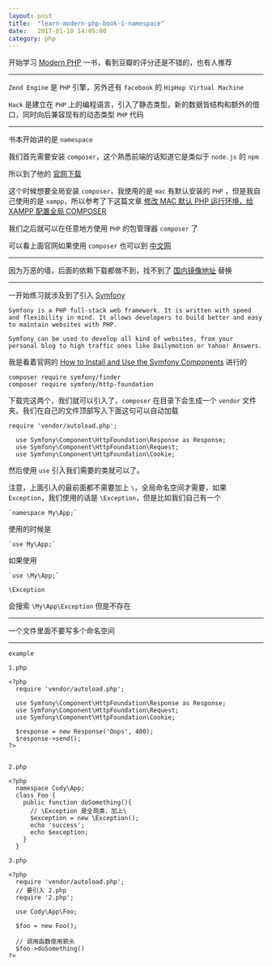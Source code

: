 ```yaml
---
layout: post
title:  "learn-modern-php-book-1-namespace"
date:   2017-01-10 14:05:00
category: php
---
```


开始学习 [Modern PHP](https://book.douban.com/subject/26635862/) 一书，看到豆瓣的评分还是不错的，也有人推荐

---

`Zend Engine` 是 `PHP` 引擎，另外还有 `facebook` 的 `HipHop Virtual Machine`

`Hack` 是建立在 `PHP` 上的编程语言，引入了静态类型，新的数据皆结构和额外的借口，同时向后兼容现有的动态类型 `PHP` 代码


---

书本开始讲的是 `namespace`
  
我们首先需要安装 `composer`，这个熟悉前端的话知道它是类似于 `node.js` 的 `npm` 

所以到了他的 [官网下载](https://getcomposer.org/download/)

这个时候想要全局安装 `composer`，我使用的是 `mac` 有默认安装的 `PHP` ，但是我自己使用的是 `xampp`，所以参考了下这篇文章 [修改 MAC 默认 PHP 运行环境，给 XAMPP 配置全局 COMPOSER](http://www.wduw.com/p/606.html)

我们之后就可以在任意地方使用 `PHP` 的包管理器 `composer` 了

可以看上面官网如果使用 `composer` 也可以到 [中文网](http://docs.phpcomposer.com/01-basic-usage.html)

---

因为万恶的墙，后面的依赖下载都做不到，找不到了 [国内镜像地址](http://pkg.phpcomposer.com/) 替换

---
一开始练习就涉及到了引入 [Symfony](https://github.com/symfony/symfony)

    Symfony is a PHP full-stack web framework. It is written with speed and flexibility in mind. It allows developers to build better and easy to maintain websites with PHP.
  
    Symfony can be used to develop all kind of websites, from your personal blog to high traffic ones like Dailymotion or Yahoo! Answers.
  
我是看着官网的 [How to Install and Use the Symfony Components](https://symfony.com/doc/current/components/using_components.html) 进行的

    composer require symfony/finder
    composer require symfony/http-foundation
  
下载完这两个，我们就可以引入了，`composer` 在目录下会生成一个 `vendor` 文件夹。我们在自己的文件顶部写入下面这句可以自动加载

    require 'vendor/autoload.php';

      use Symfony\Component\HttpFoundation\Response as Response;
      use Symfony\Component\HttpFoundation\Request;
      use Symfony\Component\HttpFoundation\Cookie;

然后使用 `use` 引入我们需要的类就可以了。

注意，上面引入的最前面都不需要加上 `\`，全局命名空间才需要，如果 `Exception`，我们使用的话是 `\Exception`，但是比如我们自己有一个 

    `namespace My\App;`

使用的时候是

    `use My\App;`
  
如果使用 

    `use \My\App;`
  
    \Exception

会搜索 `\My\App\Exception` 但是不存在

---

一个文件里面不要写多个命名空间

---

`example`

    1.php
    
    <?php 
      require 'vendor/autoload.php';
    
      use Symfony\Component\HttpFoundation\Response as Response;
      use Symfony\Component\HttpFoundation\Request;
      use Symfony\Component\HttpFoundation\Cookie;
    
      $response = new Response('Oops', 400);
      $response->send();
    ?>


    2.php
    
    <?php 
      namespace Cody\App;
      class Foo {
        public function doSomething(){
          // \Exception 是全局类，加上\
          $exception = new \Exception();
          echo 'success';
          echo $exception;
        }
      }

    3.php
    
    <?php 
      require 'vendor/autoload.php';
      // 要引入 2.php
      require '2.php';
    
      use Cody\App\Foo;
    
      $foo = new Foo();
      
      // 调用函数使用箭头
      $foo->doSomething()
    ?>



